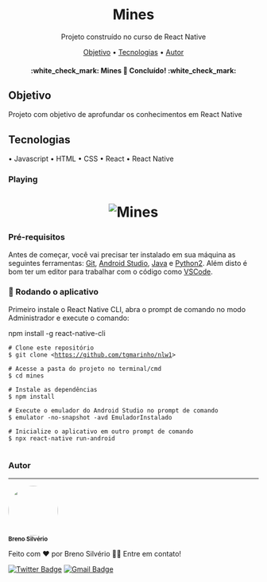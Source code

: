<h1 align="center">Mines</h1>
<p align="center">Projeto construído no curso de React Native</p>

<p align="center">
 <a href="#objetivo">Objetivo</a> •
 <a href="#tecnologias">Tecnologias</a> • 
 <a href="#autor">Autor</a>
</p>

<h4 align="center"> 
	:white_check_mark:  Mines 🚀 Concluído!  :white_check_mark:
</h4>

<h2 id="objetivo">Objetivo</h2>
<p>Projeto com objetivo de aprofundar os conhecimentos em React Native</p>

<h2 id="tecnologias">Tecnologias</h2>
• <a>Javascript</a>
• <a>HTML</a>
• <a>CSS</a>
• <a>React</a>
• <a>React Native</a>

### Playing
<h1 align="center">
  <img alt="Mines" title="#Mines" src="https://media.giphy.com/media/hBrXMl7xuoIczCRmyU/giphy.gif" />
</h1>

### Pré-requisitos
Antes de começar, você vai precisar ter instalado em sua máquina as seguintes ferramentas:
[Git](https://git-scm.com), [Android Studio](https://developer.android.com/studio), [Java](https://www.oracle.com/java/technologies/javase/javase-jdk8-downloads.html) e
[Python2](https://www.python.org/downloads/release/python-2718/). 
Além disto é bom ter um editor para trabalhar com o código como [VSCode](https://code.visualstudio.com/).

### 🎲 Rodando o aplicativo
<p>Primeiro instale o React Native CLI, abra o prompt de comando no modo Administrador e execute o comando:</p>
<p>npm install -g react-native-cli</p>

<pre class=" language-bash"><code class=" language-bash"># Clone este repositório
$ git clone &lt;<a class="vglnk" href="https://github.com/brenolimeira/Mines" rel="nofollow"><span>https</span><span>://</span><span>github</span><span>.</span><span>com</span><span>/</span><span>tgmarinho</span><span>/</span><span>nlw1</span></a>&gt;

# Acesse a pasta do projeto no terminal/cmd
$ cd mines

# Instale as dependências
$ npm install

# Execute o emulador do Android Studio no prompt de comando
$ emulator -no-snapshot -avd EmuladorInstalado

# Inicialize o aplicativo em outro prompt de comando
$ npx react-native run-android

</code></pre>

### Autor
---

<a href="https://www.linkedin.com/in/breno-silv%C3%A9rio-6a1810135/">
 <img style="border-radius: 50px;" src="https://avatars3.githubusercontent.com/u/30593327?s=460&u=cded3ddae4d6674e218b9b0e030c54da79b3b61e&v=4" width="100px;" alt=""/>
 <br />
  <sub><b>Breno Silvério</b></sub></a> 


Feito com ❤️ por Breno Silvério 👋🏽 Entre em contato!

[![Twitter Badge](https://img.shields.io/twitter/url?style=social&url=https%3A%2F%2Ftwitter.com%2Fbrenolimeira1)](https://twitter.com/brenolimeira1)
[![Gmail Badge](https://img.shields.io/badge/-brenolimeira@gmail.com-c14438?style=flat-square&logo=Gmail&logoColor=white&link=mailto:brenolimeira@gmail.com)](mailto:brenolimeira@gmail.com)
